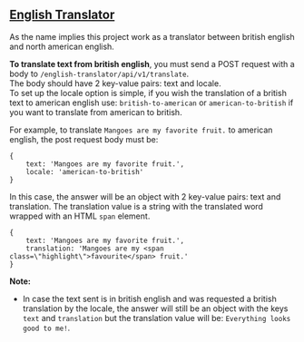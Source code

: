 ## [English Translator](https://quality-assurance-app.onrender.com/english-translator)
As the name implies this project work as a translator between british english and north american english.

**To translate text from british english**, you must send a POST request with a body to `/english-translator/api/v1/translate`.  
The body should have 2 key-value pairs: text and locale.  
To set up the locale option is simple, if you wish the translation of a british text to american english use: `british-to-american` or `american-to-british` if you want to translate from american to british.

For example, to translate `Mangoes are my favorite fruit.` to american english, the post request body must be:
```
{
	text: 'Mangoes are my favorite fruit.',
	locale: 'american-to-british'
}
```
In this case, the answer will be an object with 2 key-value pairs: text and translation. The translation value is a string with the translated word wrapped with an HTML `span` element.
```
{
	text: 'Mangoes are my favorite fruit.',
	translation: 'Mangoes are my <span class=\"highlight\">favourite</span> fruit.'
}
```
**Note:**
- In case the text sent is in british english and was requested a british translation by the locale, the answer will still be an object with the keys `text` and `translation` but the translation value will be: `Everything looks good to me!`.
